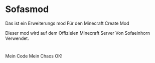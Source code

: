 # Sofasmod


Das ist ein Erweiterungs mod Für den Minecraft Create Mod

Dieser mod wird auf dem Offizielen Minecraft Server Von Sofaeinhorn Verwendet.



#
#

Mein Code Mein Chaos OK!